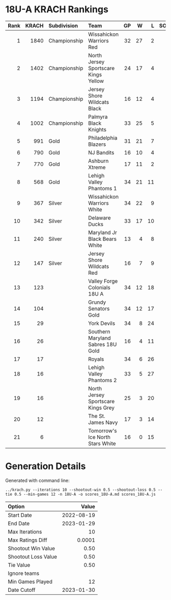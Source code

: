 # 18U-A KRACH Rankings
Rank|KRACH|Subdivision|Team|GP|W|L|SOW|SOL|T|SoS
---:|---:|:---|:---|---:|---:|---:|---:|---:|---:|---:
1|1840|Championship|Wissahickon Warriors Red|32|27|2|2|1|0|433
2|1402|Championship|North Jersey Sportscare Kings Yellow|24|17|4|1|2|0|631
3|1194|Championship|Jersey Shore Wildcats Black|16|12|4|0|0|0|651
4|1002|Championship|Palmyra Black Knights|33|25|5|1|2|0|405
5|991|Gold|Philadelphia Blazers|31|21|7|1|2|0|575
6|790|Gold|NJ Bandits|16|10|4|1|1|0|632
7|770|Gold|Ashburn Xtreme|17|11|2|4|0|0|315
8|568|Gold|Lehigh Valley Phantoms 1|34|21|11|2|0|0|596
9|367|Silver|Wissahickon Warriors White|34|22|9|0|3|0|310
10|342|Silver|Delaware Ducks|33|17|10|4|2|0|498
11|240|Silver|Maryland Jr Black Bears White|13|4|8|0|1|0|858
12|147|Silver|Jersey Shore Wildcats Red|16|7|9|0|0|0|676
13|123||Valley Forge Colonials 18U A|34|12|18|1|3|0|530
14|104||Grundy Senators Gold|34|12|17|2|2|1|435
15|29||York Devils|34|8|24|2|0|0|366
16|26||Southern Maryland Sabres 18U Gold|16|4|11|0|1|0|295
17|17||Royals|34|6|26|0|2|0|397
18|16||Lehigh Valley Phantoms 2|33|5|27|1|0|0|479
19|16||North Jersey Sportscare Kings Grey|25|3|20|0|1|1|379
20|12||The St. James Navy|17|3|14|0|0|0|274
21|6||Tomorrow's Ice North Stars White|16|0|15|1|0|0|741
# Generation Details

Generated with command line:
```
../krach.py --iterations 10 --shootout-win 0.5 --shootout-loss 0.5 --tie 0.5 --min-games 12 -n 18U-A -o scores_18U-A.md scores_18U-A.js
```

| Option | Value |
| :----- | ----: |
| Start Date | 2022-08-19 |
| End Date | 2023-01-29 |
| Max Iterations | 10 |
| Max Ratings Diff | 0.0001 |
| Shootout Win Value | 0.50 |
| Shootout Loss Value | 0.50 |
| Tie Value | 0.50 |
| Ignore teams |  |
| Min Games Played | 12 |
| Date Cutoff | 2023-01-30 |

